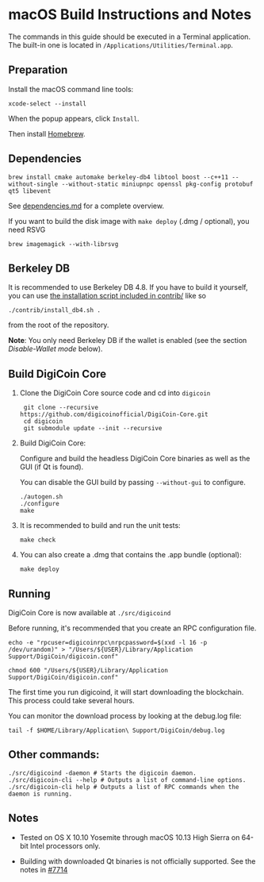 macOS Build Instructions and Notes
====================================
The commands in this guide should be executed in a Terminal application.
The built-in one is located in `/Applications/Utilities/Terminal.app`.

Preparation
-----------
Install the macOS command line tools:

`xcode-select --install`

When the popup appears, click `Install`.

Then install [Homebrew](https://brew.sh).

Dependencies
----------------------

    brew install cmake automake berkeley-db4 libtool boost --c++11 --without-single --without-static miniupnpc openssl pkg-config protobuf qt5 libevent

See [dependencies.md](dependencies.md) for a complete overview.

If you want to build the disk image with `make deploy` (.dmg / optional), you need RSVG

    brew imagemagick --with-librsvg

Berkeley DB
-----------
It is recommended to use Berkeley DB 4.8. If you have to build it yourself,
you can use [the installation script included in contrib/](/contrib/install_db4.sh)
like so

```shell
./contrib/install_db4.sh .
```

from the root of the repository.

**Note**: You only need Berkeley DB if the wallet is enabled (see the section *Disable-Wallet mode* below).

Build DigiCoin Core
------------------------

1. Clone the DigiCoin Core source code and cd into `digicoin`

        git clone --recursive https://github.com/digicoinofficial/DigiCoin-Core.git
        cd digicoin
        git submodule update --init --recursive

2.  Build DigiCoin Core:

    Configure and build the headless DigiCoin Core binaries as well as the GUI (if Qt is found).

    You can disable the GUI build by passing `--without-gui` to configure.

        ./autogen.sh
        ./configure
        make

3.  It is recommended to build and run the unit tests:

        make check

4.  You can also create a .dmg that contains the .app bundle (optional):

        make deploy

Running
-------

DigiCoin Core is now available at `./src/digicoind`

Before running, it's recommended that you create an RPC configuration file.

    echo -e "rpcuser=digicoinrpc\nrpcpassword=$(xxd -l 16 -p /dev/urandom)" > "/Users/${USER}/Library/Application Support/DigiCoin/digicoin.conf"

    chmod 600 "/Users/${USER}/Library/Application Support/DigiCoin/digicoin.conf"

The first time you run digicoind, it will start downloading the blockchain. This process could take several hours.

You can monitor the download process by looking at the debug.log file:

    tail -f $HOME/Library/Application\ Support/DigiCoin/debug.log

Other commands:
-------

    ./src/digicoind -daemon # Starts the digicoin daemon.
    ./src/digicoin-cli --help # Outputs a list of command-line options.
    ./src/digicoin-cli help # Outputs a list of RPC commands when the daemon is running.

Notes
-----

* Tested on OS X 10.10 Yosemite through macOS 10.13 High Sierra on 64-bit Intel processors only.

* Building with downloaded Qt binaries is not officially supported. See the notes in [#7714](https://github.com/bitcoin/bitcoin/issues/7714)
